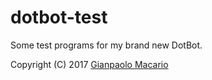 # dotbot-test

Some test programs for my brand new DotBot.

Copyright (C) 2017 [Gianpaolo Macario](https://gmacario.github.io/)

<!-- EOF -->

